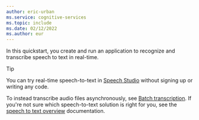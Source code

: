 ```yaml
---
author: eric-urban
ms.service: cognitive-services
ms.topic: include
ms.date: 02/12/2022
ms.author: eur
---
```


In this quickstart, you create and run an application to recognize and transcribe speech to text in real-time. 

> [!TIP]
> You can try real-time speech-to-text in [Speech Studio](https://aka.ms/speechstudio/speechtotexttool) without signing up or writing any code.

To instead transcribe audio files asynchronously, see [Batch transcription](~/articles/cognitive-services/speech-service/batch-transcription.md). If you're not sure which speech-to-text solution is right for you, see the [speech to text overview](~/articles/cognitive-services/speech-service/speech-to-text.md) documentation.
